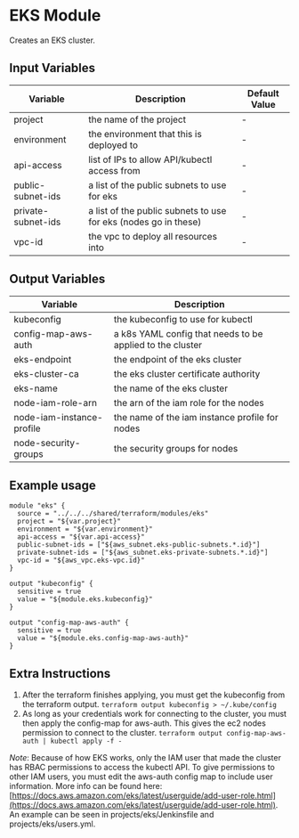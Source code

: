 # EKS Module

Creates an EKS cluster.

## Input Variables
| Variable | Description | Default Value |
|----------|-------------|---------------|
| project | the name of the project | - |
| environment | the environment that this is deployed to | - |
| api-access | list of IPs to allow API/kubectl access from | - |
| public-subnet-ids | a list of the public subnets to use for eks | - |
| private-subnet-ids | a list of the public subnets to use for eks (nodes go in these) | - |
| vpc-id | the vpc to deploy all resources into | - |


## Output Variables
| Variable | Description |
|----------|-------------|
| kubeconfig | the kubeconfig to use for kubectl |
| config-map-aws-auth | a k8s YAML config that needs to be applied to the cluster |
| eks-endpoint | the endpoint of the eks cluster |
| eks-cluster-ca | the eks cluster certificate authority |
| eks-name | the name of the eks cluster |
| node-iam-role-arn | the arn of the iam role for the nodes |
| node-iam-instance-profile | the name of the iam instance profile for nodes |
| node-security-groups | the security groups for nodes |

## Example usage

````hcl
module "eks" {
  source = "../../../shared/terraform/modules/eks"
  project = "${var.project}"
  environment = "${var.environment}"
  api-access = "${var.api-access}"
  public-subnet-ids = ["${aws_subnet.eks-public-subnets.*.id}"]
  private-subnet-ids = ["${aws_subnet.eks-private-subnets.*.id}"]
  vpc-id = "${aws_vpc.eks-vpc.id}"
}

output "kubeconfig" {
  sensitive = true
  value = "${module.eks.kubeconfig}"
}

output "config-map-aws-auth" {
  sensitive = true
  value = "${module.eks.config-map-aws-auth}"
}
````

## Extra Instructions
1. After the terraform finishes applying, you must get the kubeconfig from the terraform output.
`terraform output kubeconfig > ~/.kube/config`
2. As long as your credentials work for connecting to the cluster, you must then apply the config-map for aws-auth. This gives the ec2 nodes permission to connect to the cluster.
`terraform output config-map-aws-auth | kubectl apply -f -`

*Note*: Because of how EKS works, only the IAM user that made the cluster has RBAC permissions to access the kubectl API. To give permissions to other IAM users, you must edit the aws-auth config map to include user information. More info can be found here: [https://docs.aws.amazon.com/eks/latest/userguide/add-user-role.html](https://docs.aws.amazon.com/eks/latest/userguide/add-user-role.html). An example can be seen in projects/eks/Jenkinsfile and projects/eks/users.yml.
